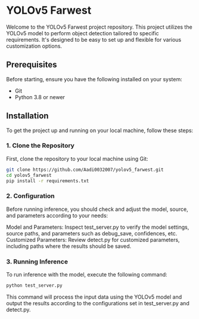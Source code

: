 # YOLOv5 Farwest

Welcome to the YOLOv5 Farwest project repository. This project utilizes the YOLOv5 model to perform object detection tailored to specific requirements. It's designed to be easy to set up and flexible for various customization options.

## Prerequisites

Before starting, ensure you have the following installed on your system:

- Git
- Python 3.8 or newer

## Installation

To get the project up and running on your local machine, follow these steps:

### 1. Clone the Repository

First, clone the repository to your local machine using Git:

```bash
git clone https://github.com/Aadi0032007/yolov5_farwest.git
cd yolov5_farwest
pip install -r requirements.txt
```

### 2. Configuration
Before running inference, you should check and adjust the model, source, and parameters according to your needs:

Model and Parameters: Inspect test_server.py to verify the model settings, source paths, and parameters such as debug_save, confidences, etc.
Customized Parameters: Review detect.py for customized parameters, including paths where the results should be saved.


### 3. Running Inference
To run inference with the model, execute the following command:

```bash
python test_server.py
```

This command will process the input data using the YOLOv5 model and output the results according to the configurations set in test_server.py and detect.py.

